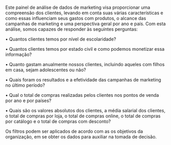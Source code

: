 Este painel de análise de dados de marketing visa proporcionar uma compreensão dos clientes, levando em conta suas várias características e como essas influenciam seus gastos com produtos, o alcance das campanhas de marketing e uma perspectiva geral por ano e país. Com esta análise, somos capazes de responder às seguintes perguntas:

• Quantos clientes temos por nível de escolaridade?

• Quantos clientes temos por estado civil e como podemos monetizar essa informação?

• Quanto gastam anualmente nossos clientes, incluindo aqueles com filhos em casa, sejam adolescentes ou não?

• Quais foram os resultados e a efetividade das campanhas de marketing no último período?

• Qual o total de compras realizadas pelos clientes nos pontos de venda por ano e por países?

• Quais são os valores absolutos dos clientes, a média salarial dos clientes, o total de compras por loja, o total de compras online, o total de compras por catálogo e o total de compras com desconto?



Os filtros podem ser aplicados de acordo com as os objetivos da organização, em se obter os dados para auxiliar na tomada de decisão.
